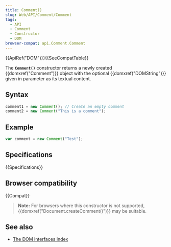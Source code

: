 ```yaml
---
title: Comment()
slug: Web/API/Comment/Comment
tags:
  - API
  - Comment
  - Constructor
  - DOM
browser-compat: api.Comment.Comment
---
```

{{ApiRef("DOM")}}{{SeeCompatTable}}

The **`Comment()`** constructor returns a newly created
{{domxref("Comment")}} object with the optional {{domxref("DOMString")}} given in
parameter as its textual content.

## Syntax

```js
comment1 = new Comment(); // Create an empty comment
comment2 = new Comment("This is a comment");
```

## Example

```js
var comment = new Comment("Test");
```

## Specifications

{{Specifications}}

## Browser compatibility

{{Compat}}

> **Note:** For browsers where this constructor is not supported,
> {{domxref("Document.createComment()")}} may be suitable.

## See also

- [The DOM interfaces index](/en-US/docs/Web/API/Document_Object_Model)
